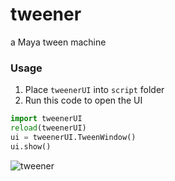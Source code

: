 # tweener
a Maya tween machine

### Usage
1. Place `tweenerUI` into `script` folder
2. Run this code to open the UI
  ```python
  import tweenerUI
  reload(tweenerUI)
  ui = tweenerUI.TweenWindow()
  ui.show()
  ```

![tweener](https://user-images.githubusercontent.com/23650308/172175600-ec0a9371-6d67-469c-af6a-84016f3c477b.gif)
